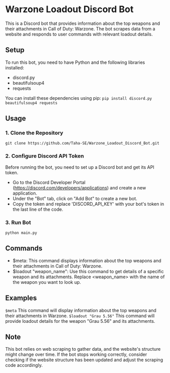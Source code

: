 ﻿# Warzone Loadout Discord Bot
 
This is a Discord bot that provides information about the top weapons and their attachments in Call of Duty: Warzone. The bot scrapes data from a website and responds to user commands with relevant loadout details.

## Setup
To run this bot, you need to have Python and the following libraries installed:
- discord.py
- beautifulsoup4
- requests

You can install these dependencies using pip: 
`pip install discord.py beautifulsoup4 requests`

## Usage
### 1. Clone the Repository
`git clone https://github.com/Taha-SE/Warzone_Loadout_Discord_Bot.git`
### 2. Configure Discord API Token
Before running the bot, you need to set up a Discord bot and get its API token.
- Go to the Discord Developer Portal (https://discord.com/developers/applications) and create a new application.
- Under the "Bot" tab, click on "Add Bot" to create a new bot.
- Copy the token and replace 'DISCORD_API_KEY' with your bot's token in the last line of the code.

### 3. Run Bot
`python main.py`

## Commands
- $meta: This command displays information about the top weapons and their attachments in Call of Duty: Warzone.
- $loadout "weapon_name": Use this command to get details of a specific weapon and its attachments. Replace \<weapon_name\> with the name of the weapon you want to look up.

## Examples
`$meta`
This command will display information about the top weapons and their attachments in Warzone.
`$loadout "Grau 5.56"`
This command will provide loadout details for the weapon "Grau 5.56" and its attachments.

## Note
This bot relies on web scraping to gather data, and the website's structure might change over time. If the bot stops working correctly, consider checking if the website structure has been updated and adjust the scraping code accordingly.

